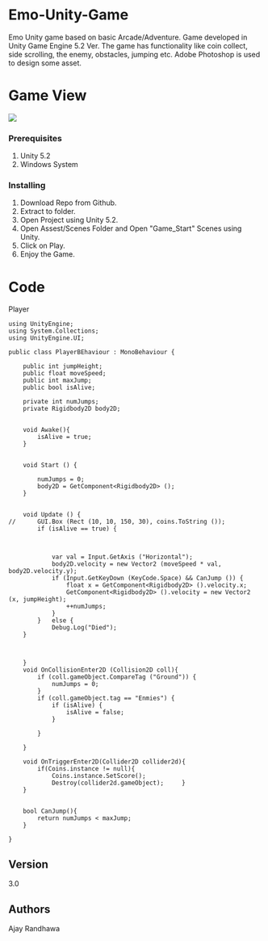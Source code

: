 # Emo-Unity-Game
Emo Unity game based on basic Arcade/Adventure. Game developed in Unity Game Engine 5.2 Ver. The game has functionality like coin collect, side scrolling, the enemy, obstacles, jumping etc. Adobe Photoshop is used to design some asset.

# Game View

<img src="Screenshot.gif" >

### Prerequisites

1. Unity 5.2
2. Windows System

### Installing

1. Download Repo from Github.
2. Extract to folder.
3. Open Project using Unity 5.2.
4. Open Assest/Scenes Folder and Open "Game_Start" Scenes using Unity.
5. Click on Play.
6. Enjoy the Game.

# Code

Player

```
using UnityEngine;
using System.Collections;
using UnityEngine.UI;

public class PlayerBEhaviour : MonoBehaviour {

	public int jumpHeight;
	public float moveSpeed;
	public int maxJump;
	public bool isAlive;

	private int numJumps;
	private Rigidbody2D body2D;
	

	void Awake(){
		isAlive = true;
	}


	void Start () {

		numJumps = 0;
		body2D = GetComponent<Rigidbody2D> ();
	}
	

	void Update () {
//		GUI.Box (Rect (10, 10, 150, 30), coins.ToString ());
		if (isAlive == true) {

		

			var val = Input.GetAxis ("Horizontal");
			body2D.velocity = new Vector2 (moveSpeed * val, body2D.velocity.y);
			if (Input.GetKeyDown (KeyCode.Space) && CanJump ()) {
				float x = GetComponent<Rigidbody2D> ().velocity.x;
				GetComponent<Rigidbody2D> ().velocity = new Vector2 (x, jumpHeight);
				++numJumps;
			}	
		}	else {
			Debug.Log("Died");
	}
	


	}
	void OnCollisionEnter2D (Collision2D coll){
		if (coll.gameObject.CompareTag ("Ground")) {
			numJumps = 0;
		}
		if (coll.gameObject.tag == "Enmies") {
			if (isAlive) {
				isAlive = false;
			}
		
		}

	}

	void OnTriggerEnter2D(Collider2D collider2d){
		if(Coins.instance != null){
			Coins.instance.SetScore();
			Destroy(collider2d.gameObject);		}
	}


	bool CanJump(){
		return numJumps < maxJump;
	}

}
```

## Version

3.0

## Authors

Ajay Randhawa



